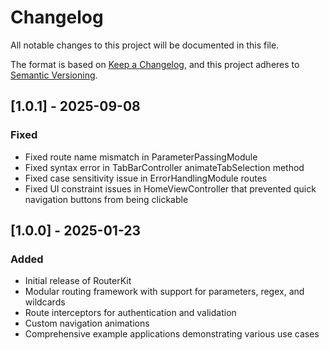 # Changelog

All notable changes to this project will be documented in this file.

The format is based on [Keep a Changelog](https://keepachangelog.com/en/1.0.0/),
and this project adheres to [Semantic Versioning](https://semver.org/spec/v2.0.0.html).

## [1.0.1] - 2025-09-08

### Fixed
- Fixed route name mismatch in ParameterPassingModule
- Fixed syntax error in TabBarController animateTabSelection method
- Fixed case sensitivity issue in ErrorHandlingModule routes
- Fixed UI constraint issues in HomeViewController that prevented quick navigation buttons from being clickable

## [1.0.0] - 2025-01-23

### Added
- Initial release of RouterKit
- Modular routing framework with support for parameters, regex, and wildcards
- Route interceptors for authentication and validation
- Custom navigation animations
- Comprehensive example applications demonstrating various use cases